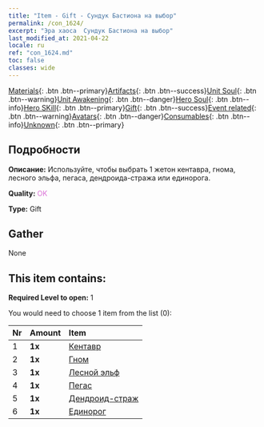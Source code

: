 ```yaml
---
title: "Item - Gift - Сундук Бастиона на выбор"
permalink: /con_1624/
excerpt: "Эра хаоса  Сундук Бастиона на выбор"
last_modified_at: 2021-04-22
locale: ru
ref: "con_1624.md"
toc: false
classes: wide
---
```

 [Materials](/ItemsRU/){: .btn .btn--primary}[Artifacts](/ItemsRU/Artifacts/){: .btn .btn--success}[Unit Soul](/ItemsRU/UnitSoul/){: .btn .btn--warning}[Unit Awakening](/ItemsRU/UnitAwakening/){: .btn .btn--danger}[Hero Soul](/ItemsRU/HeroSoul/){: .btn .btn--info}[Hero SKill](/ItemsRU/HeroSkill/){: .btn .btn--primary}[Gift](/ItemsRU/Gift/){: .btn .btn--success}[Event related](/ItemsRU/Events/){: .btn .btn--warning}[Avatars](/ItemsRU/Avatars/){: .btn .btn--danger}[Consumables](/ItemsRU/Consumables/){: .btn .btn--info}[Unknown](/ItemsRU/Unknown/){: .btn .btn--primary}

## Подробности
 **Описание:** Используйте, чтобы выбрать 1 жетон кентавра, гнома, лесного эльфа, пегаса, дендроида-стража или единорога.

 **Quality:** <span style="color: #DA70D6">OK</span>

 **Type:** Gift

## Gather

  None

## This item contains:

 **Required Level to open:** 1

 You would need to choose 1 item from the list (0):

  | Nr | Amount |     Item    |
  |:---|:-------|:------------|
  | 1 |  **1x** | [Кентавр](/ItemsRU/unt_199/) |  | 
  | 2 |  **1x** | [Гном](/ItemsRU/unt_200/) |  | 
  | 3 |  **1x** | [Лесной эльф](/ItemsRU/unt_201/) |  | 
  | 4 |  **1x** | [Пегас](/ItemsRU/unt_202/) |  | 
  | 5 |  **1x** | [Дендроид-страж](/ItemsRU/unt_203/) |  | 
  | 6 |  **1x** | [Единорог](/ItemsRU/unt_204/) |  | 
